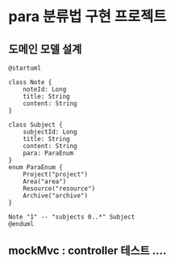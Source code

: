# para 분류법 구현 프로젝트

## 도메인 모델 설계

```plantuml
@startuml

class Note {
    noteId: Long
    title: String
    content: String
}

class Subject {
    subjectId: Long
    title: String
    content: String
    para: ParaEnum 
}
enum ParaEnum {
    Project("project")
    Area("area")
    Resource("resource")
    Archive("archive")
}

Note "1" -- "subjects 0..*" Subject
@enduml
```

## mockMvc : controller 테스트 ....


























